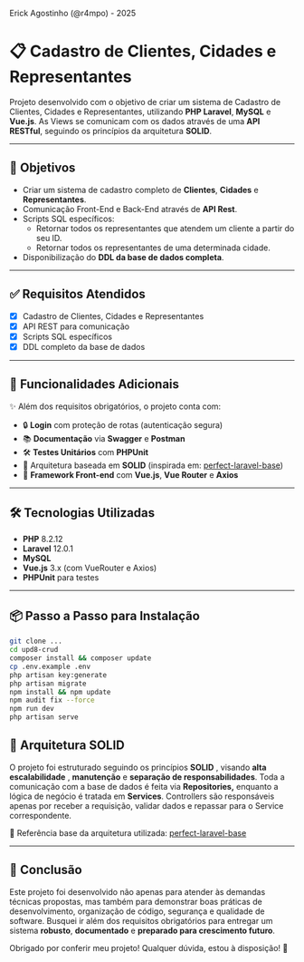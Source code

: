Erick Agostinho (@r4mpo) - 2025

# 📋 Cadastro de Clientes, Cidades e Representantes

Projeto desenvolvido com o objetivo de criar um sistema de Cadastro de Clientes, Cidades e Representantes, utilizando **PHP Laravel**, **MySQL** e **Vue.js**.
As Views se comunicam com os dados através de uma **API RESTful**, seguindo os princípios da arquitetura **SOLID**.

---

## 🎯 Objetivos

- Criar um sistema de cadastro completo de **Clientes**, **Cidades** e **Representantes**.
- Comunicação Front-End e Back-End através de **API Rest**.
- Scripts SQL específicos:
  - Retornar todos os representantes que atendem um cliente a partir do seu ID.
  - Retornar todos os representantes de uma determinada cidade.
- Disponibilização do **DDL da base de dados completa**.

---

## ✅ Requisitos Atendidos

- [X] Cadastro de Clientes, Cidades e Representantes
- [X] API REST para comunicação
- [X] Scripts SQL específicos
- [X] DDL completo da base de dados

---

## 🚀 Funcionalidades Adicionais

✨ Além dos requisitos obrigatórios, o projeto conta com:

- 🔒 **Login** com proteção de rotas (autenticação segura)
- 📚 **Documentação** via **Swagger** e **Postman**
- 🛠️ **Testes Unitários** com **PHPUnit**
- 🧱 Arquitetura baseada em **SOLID** (inspirada em: [perfect-laravel-base](https://github.com/r4mpo/perfect-laravel-base))
- 🎨 **Framework Front-end** com **Vue.js**, **Vue Router** e **Axios**

---

## 🛠️ Tecnologias Utilizadas

- **PHP** 8.2.12
- **Laravel** 12.0.1
- **MySQL**
- **Vue.js** 3.x (com VueRouter e Axios)
- **PHPUnit** para testes

---

## 📦 Passo a Passo para Instalação

```bash
git clone ...
cd upd8-crud
composer install && composer update
cp .env.example .env
php artisan key:generate
php artisan migrate
npm install && npm update
npm audit fix --force
npm run dev
php artisan serve
```

## 🧩 Arquitetura SOLID

O projeto foi estruturado seguindo os princípios  **SOLID** , visando  **alta escalabilidade** , **manutenção** e  **separação de responsabilidades**. Toda a comunicação com a base de dados é feita via **Repositories,** enquanto a lógica de negócio é tratada em **Services**. Controllers são responsáveis apenas por receber a requisição, validar dados e repassar para o Service correspondente.

🔗 Referência base da arquitetura utilizada: [perfect-laravel-base](https://github.com/r4mpo/perfect-laravel-base)

---

## 📝 Conclusão

Este projeto foi desenvolvido não apenas para atender às demandas técnicas propostas, mas também para demonstrar boas práticas de desenvolvimento, organização de código, segurança e qualidade de software. Busquei ir além dos requisitos obrigatórios para entregar um sistema **robusto**, **documentado** e **preparado para crescimento futuro**.

Obrigado por conferir meu projeto! Qualquer dúvida, estou à disposição! 🚀
